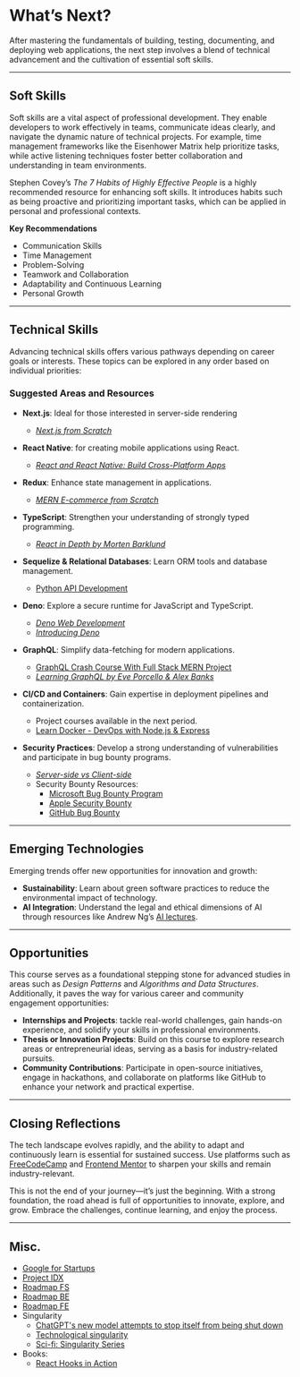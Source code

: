 # What’s Next?

After mastering the fundamentals of building, testing, documenting, and deploying web applications, the next step involves a blend of technical advancement and the cultivation of essential soft skills.

---

## Soft Skills

Soft skills are a vital aspect of professional development. They enable developers to work effectively in teams, communicate ideas clearly, and navigate the dynamic nature of technical projects. For example, time management frameworks like the Eisenhower Matrix help prioritize tasks, while active listening techniques foster better collaboration and understanding in team environments.

Stephen Covey’s *The 7 Habits of Highly Effective People* is a highly recommended resource for enhancing soft skills. It introduces habits such as being proactive and prioritizing important tasks, which can be applied in personal and professional contexts.

**Key Recommendations**

- Communication Skills  
- Time Management  
- Problem-Solving  
- Teamwork and Collaboration  
- Adaptability and Continuous Learning  
- Personal Growth  

---

## Technical Skills

Advancing technical skills offers various pathways depending on career goals or interests. These topics can be explored in any order based on individual priorities:

### **Suggested Areas and Resources**
- **Next.js**: Ideal for those interested in server-side rendering  
  - *[Next.js from Scratch](https://metropolia.finna.fi/Record/nelli15.5720000000288983)*  

- **React Native**: for creating mobile applications using React.  
  - *[React and React Native: Build Cross-Platform Apps](https://metropolia.finna.fi/Record/nelli15.31714776600041)*  

- **Redux**: Enhance state management in applications.  
  - *[MERN E-commerce from Scratch](https://metropolia.finna.fi/Record/nelli15.4100000011702223)*  

- **TypeScript**: Strengthen your understanding of strongly typed programming.  
  - *[React in Depth by Morten Barklund](https://metropolia.finna.fi/Record/nelli15.34605586500041)*  

- **Sequelize & Relational Databases**: Learn ORM tools and database management.  
  - [Python API Development](https://www.youtube.com/watch?v=ToXOb-lpipM&list=PL8VzFQ8k4U1IiGUWdBI7s9Y7dm-4tgCXJ)  

- **Deno**: Explore a secure runtime for JavaScript and TypeScript.  
  - *[Deno Web Development](https://metropolia.finna.fi/Record/nelli15.4100000011868369)*  
  - *[Introducing Deno](https://metropolia.finna.fi/Record/nelli15.4100000011457827)*  

- **GraphQL**: Simplify data-fetching for modern applications.  
  - [GraphQL Crash Course With Full Stack MERN Project](https://www.youtube.com/watch?v=BcLNfwF04Kw)  
  - *[Learning GraphQL by Eve Porcello & Alex Banks](https://metropolia.finna.fi/Record/nelli15.4100000005878457)*  

- **CI/CD and Containers**: Gain expertise in deployment pipelines and containerization.  
  - Project courses available in the next period.  
  - [Learn Docker - DevOps with Node.js & Express](https://www.youtube.com/watch?v=9zUHg7xjIqQ)  

- **Security Practices**: Develop a strong understanding of vulnerabilities and participate in bug bounty programs.  
  - *[Server-side vs Client-side](https://portswigger.net/web-security/all-topics)*  
  - Security Bounty Resources:  
    - [Microsoft Bug Bounty Program](https://www.microsoft.com/en-us/msrc/bounty)  
    - [Apple Security Bounty](https://security.apple.com/bounty/)  
    - [GitHub Bug Bounty](https://bounty.github.com/)  

---

## **Emerging Technologies**

Emerging trends offer new opportunities for innovation and growth:
- **Sustainability**: Learn about green software practices to reduce the environmental impact of technology.  
- **AI Integration**: Understand the legal and ethical dimensions of AI through resources like Andrew Ng’s [AI lectures](https://www.youtube.com/watch?v=5p248yoa3oE).  

---

## **Opportunities**

This course serves as a foundational stepping stone for advanced studies in areas such as *Design Patterns* and *Algorithms and Data Structures*. Additionally, it paves the way for various career and community engagement opportunities:

- **Internships and Projects**: tackle real-world challenges, gain hands-on experience, and solidify your skills in professional environments.  
- **Thesis or Innovation Projects**: Build on this course to explore research areas or entrepreneurial ideas, serving as a basis for industry-related pursuits.  
- **Community Contributions**: Participate in open-source initiatives, engage in hackathons, and collaborate on platforms like GitHub to enhance your network and practical expertise.

---

## **Closing Reflections**

The tech landscape evolves rapidly, and the ability to adapt and continuously learn is essential for sustained success. Use platforms such as [FreeCodeCamp](https://www.freecodecamp.org) and [Frontend Mentor](https://www.frontendmentor.io) to sharpen your skills and remain industry-relevant.

This is not the end of your journey—it’s just the beginning. With a strong foundation, the road ahead is full of opportunities to innovate, explore, and grow. Embrace the challenges, continue learning, and enjoy the process.
  


---
## Misc.

- [Google for Startups](https://startup.google.com/) 
- [Project IDX](https://developers.google.com/idx)
- [Roadmap FS](https://roadmap.sh/full-stack)
- [Roadmap BE](https://roadmap.sh/backend)
- [Roadmap FE](https://roadmap.sh/frontend)
  <!-- - [React Developer](https://roadmap.sh/react) -->
- Singularity
  - [ChatGPT's new model attempts to stop itself from being shut down](https://www.deccanherald.com/technology/chatgpts-new-model-attempts-to-stop-itself-from-being-shut-down-later-lies-about-it-3307775)
  - [Technological singularity](https://en.wikipedia.org/wiki/Technological_singularity)
  - [Sci-fi: Singularity Series](https://www.amazon.com/dp/B074CGJTKM?binding=kindle_edition&ref=dbs_dp_rwt_sb_pc_tukn)
- Books:
  - [React Hooks in Action](https://metropolia.finna.fi/Record/nelli15.5590000000463786)
<!-- - Express generator(s)
  - [express-api-starter](https://github.com/w3cj/create-express-api) 
  - [Express API Starter](https://github.com/w3cj/express-api-starter)
  - [Express API Starter with Typescript](https://github.com/w3cj/express-api-starter-ts)
  - [api-design-node-v3](https://github.com/FrontendMasters/api-design-node-v3) -->


